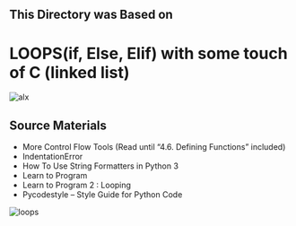 ## This Directory was Based on
# LOOPS(if, Else, Elif) with some touch of C (linked list) 

![alx](https://s3.amazonaws.com/intranet-projects-files/holbertonschool-higher-level_programming+/233/code.png)

## Source Materials

- More Control Flow Tools (Read until “4.6. Defining Functions” included)
- IndentationError
- How To Use String Formatters in Python 3
- Learn to Program
- Learn to Program 2 : Looping
- Pycodestyle – Style Guide for Python Code

![loops](https://www.pylenin.com/content/images/size/w1200/2022/02/Why-learn-Python-24-.png)
